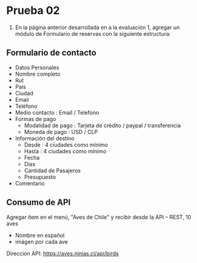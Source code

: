 # Prueba 02

1. En la página anterior desarrollada en a la evaluación 1, agregar un módulo de Formulario de
reservas con la siguiente estructura:

## Formulario de contacto

- Datos Personales
- Nombre completo
- Rut
- País
- Ciudad
- Email
- Teléfono
- Medio contacto : Email / Telefono
- Formas de pago
    - Modalidad de pago : Tarjeta de crédito / paypal / transferencia
    - Moneda de pago : USD / CLP
- Información del destino
    - Desde : 4 ciudades como mínimo
    - Hasta : 4 ciudades como mínimo
    - Fecha
    - Días
    - Cantidad de Pasajeros
    - Presupuesto
- Comentario

## Consumo de API

Agregar ítem en el menú, "Aves de Chile" y recibir desde la API – REST, 10 aves
- Nombre en español
- imágen por cada ave

Direccion API: https://aves.ninjas.cl/api/birds